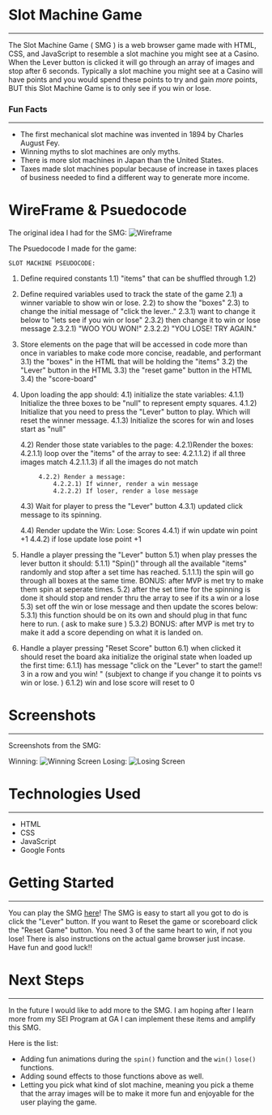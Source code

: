 # Slot Machine Game
***

The Slot Machine Game ( SMG ) is a web browser game made with HTML, CSS, and JavaScript to resemble a slot machine you might see at a Casino. When the Lever button is clicked it will go through an array of images and stop after 6 seconds. Typically a slot machine you might see at a Casino will have points and you would spend these points to try and gain *more* points, BUT this Slot Machine Game is to only see if you win or lose. 

### Fun Facts
***

- The first mechanical slot machine was invented in 1894 by Charles August Fey.
- Winning myths to slot machines are only myths.
- There is more slot machines in Japan than the United States.
- Taxes made slot machines popular because of increase in taxes places of business needed to find a     different way to generate more income.

# WireFrame & Psuedocode

The original idea I had for the SMG:
![Wireframe](https://i.imgur.com/2YJyPlB.png)

The Psuedocode I made for the game:

    SLOT MACHINE PSEUDOCODE:

1. Define required constants
	1.1) "items" that can be shuffled through
	1.2)

2. Define required variables used to track the state of the game
	2.1) a winner variable to show win or lose.
	2.2) to show the "boxes"
	2.3) to change the initial message of "click the lever.."
		2.3.1) want to change it below to "lets see if you win or lose"
		2.3.2) then change it to win or lose message
			2.3.2.1) "WOO YOU WON!"
			2.3.2.2) "YOU LOSE! TRY AGAIN."

3. Store elements on the page that will be accessed in code more than once in variables to make code more concise, readable, and performant
	3.1) the "boxes" in the HTML that will be holding the "items"
	3.2) the "Lever" button in the HTML
	3.3) the "reset game" button in the HTML
	3.4) the "score-board"
	

4. Upon loading the app should:
	4.1) initialize the state variables:
			4.1.1) Initialize the three boxes to be "null" to represent empty squares.
			4.1.2) Initialize that you need to press the "Lever" button to play. Which will reset the winner message.
			4.1.3) Initialize the scores for win and loses start as "null"

	4.2) Render those state variables to the page:
			4.2.1)Render the boxes:
				4.2.1.1) loop over the "items" of the array to see:
					4.2.1.1.2) if all three images match
					4.2.1.1.3) if all the images do not match
			
			4.2.2) Render a message:
				4.2.2.1) If winner, render a win message
				4.2.2.2) If loser, render a lose message

	4.3) Wait for player to press the "Lever" button
		4.3.1) updated click message to its spinning.
	
	4.4) Render update the Win: Lose: Scores
			4.4.1) if win update win point +1
			4.4.2) if lose update lose point +1

5) Handle a player pressing the "Lever" button
	5.1) when play presses the lever button it should:
		5.1.1) "Spin()" through all the available "items" randomly and stop after a set time has reached.
			5.1.1.1) the spin will go through all boxes at the same time. BONUS: after MVP  is met try to make them spin at seperate times.
	5.2) after the set time for the spinning is done it should stop and render thru the array to see if its a win or a lose
	5.3) set off the win or lose message and then update the scores below:
		5.3.1) this function should be on its own and should plug in that func here to run. ( ask to make sure )
		5.3.2) BONUS: after MVP is met try to make it add a score depending on what it is landed on.

6) Handle a player pressing "Reset Score" button
	6.1) when clicked it should reset the board aka initialize the original state when loaded up the first time:
		6.1.1) has message "click on the "Lever" to start the game!! 3 in a row and you win! " (subjext to change if you change it to points vs win or lose. )
		6.1.2) win and lose score will reset to 0

# Screenshots
***

Screenshots from the SMG:

Winning:
![Winning Screen](https://i.imgur.com/UXoE0y0.png)
Losing:
![Losing Screen](https://i.imgur.com/mOz88UF.png)

# Technologies Used
***

- HTML
- CSS
- JavaScript
 - Google Fonts

# Getting Started
***

You can play the SMG [here](https://lamekammi.github.io/slot-machine-game/)! 
The SMG is easy to start all you got to do is click the "Lever" button.
If you want to Reset the game or scoreboard click the "Reset Game" button.
You need 3 of the same heart to win, if not you lose!
There is also instructions on the actual game browser just incase.
Have fun and good luck!!

# Next Steps
***

In the future I would like to add more to the SMG. I am hoping after I learn more from my SEI Program at GA I can implement these items and amplify this SMG.

Here is the list:

- Adding fun animations during the ``spin()`` function and the ``win()`` ``lose()`` functions.
- Adding sound effects to those functions above as well.
- Letting you pick what kind of slot machine, meaning you pick a theme that the array images will be to make it more fun and enjoyable for the user playing the game.
